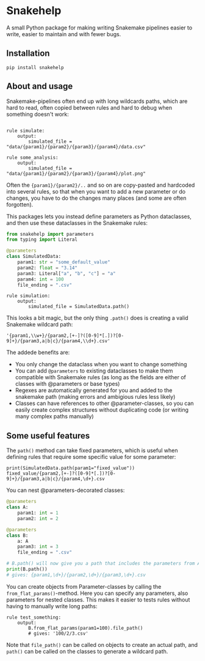 

# Snakehelp

A small Python package for making writing Snakemake pipelines easier to write, easier to maintain and with fewer bugs.

## Installation

```
pip install snakehelp
```

## About and usage

Snakemake-pipelines often end up with long wildcards paths, which are hard to read, often copied between rules and hard to debug when something doesn't work:

```snakemake

rule simulate:
    output:
        simulated_file = "data/{param1}/{param2}/{param3}/{param4}/data.csv"

rule some_analysis:
    output:
        simulated_file = "data/{param1}/{param2}/{param3}/{param4}/plot.png"
```

Often the `{param1}/{param2}/..` and so on are copy-pasted and hardcoded into several rules, so that when
you want to add a new parameter or do changes, you have to do the changes many places (and some are often forgotten).

This packages lets you instead define parameters as Python dataclasses, and then use these dataclasses in the Snakemake rules:

```python
from snakehelp import parameters
from typing import Literal

@parameters
class SimulatedData:
    param1: str = "some_default_value"
    param2: float = "3.14"
    param3: Literal["a", "b", "c"] = "a"
    param4: int = 100
    file_ending = ".csv"
```

```snakemake
rule simulation:
    output:
        simulated_file = SimulatedData.path()
```

This looks a bit magic, but the only thing `.path()` does is creating a valid Snakemake wildcard path:

```
'{param1,\\w+}/{param2,[+-]?([0-9]*[.])?[0-9]+}/{param3,a|b|c}/{param4,\\d+}.csv'
```

The addede benefits are:

* You only change the dataclass when you want to change something
* You can add `@parameters` to existing dataclasses to make them compatible with Snakemake rules (as long as the fields are either of classes with @parameters or base types)
* Regexes are automatically generated for you and added to the snakemake path (making errors and ambigious rules less likely)
* Classes can have references to other @parameter-classes, so you can easily create complex structures without duplicating code (or writing many complex paths manually)

## Some useful features

The `path()` method can take fixed parameters, which is useful when defining rules that require some specific value for some parameter:

    print(SimulatedData.path(param1="fixed_value"))
    fixed_value/{param2,[+-]?([0-9]*[.])?[0-9]+}/{param3,a|b|c}/{param4,\d+}.csv

You can nest @parameters-decorated classes:

```python
@parameters
class A:
    param1: int = 1
    param2: int = 2

@parameters
class B:
    a: A
    param3: int = 3
    file_ending = ".csv"

# B.path() will now give you a path that includes the parameters from A:
print(B.path())
# gives: {param1,\d+}/{param2,\d+}/{param3,\d+}.csv
```

You can create objects from Parameter-classes by calling the `from_flat_params()`-method. Here you can specify any parameters, also parameters for nested classes. This makes it easier to tests rules without having to manually write long paths:

```snakemake
rule test_something:
    output:
        B.from_flat_params(param1=100).file_path()
        # gives: '100/2/3.csv'
```

Note that `file_path()` can be called on objects to create an actual path, and `path()` can be called on the classes to generate a wildcard path.

